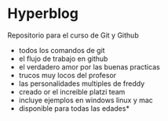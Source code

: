 # Hyperblog
Repositorio para el curso de Git y Github

* todos los comandos de git
* el flujo de trabajo en github
* el verdadero amor por las buenas practicas
* trucos muy locos del profesor
* las personalidades multiples de freddy
* creado or el increible platzi team 
* incluye ejemplos en windows linux y mac 
* disponible para todas las edades*